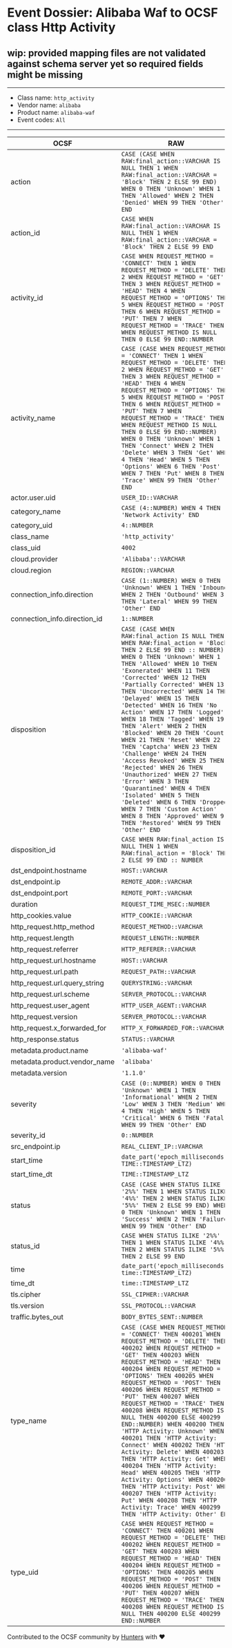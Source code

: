 # Event Dossier: Alibaba Waf to OCSF class Http Activity

## wip: provided mapping files are not validated against schema server yet so required fields might be missing
---
* Class name: `http_activity`
* Vendor name: `alibaba`
* Product name: `alibaba-waf`
* Event codes: `All`
---

| OCSF | RAW |
| --- | --- |
| action | ```CASE (CASE WHEN RAW:final_action::VARCHAR IS NULL THEN 1 WHEN RAW:final_action::VARCHAR = 'Block' THEN 2 ELSE 99 END) WHEN 0 THEN 'Unknown' WHEN 1 THEN 'Allowed' WHEN 2 THEN 'Denied' WHEN 99 THEN 'Other' END``` |
| action_id | ```CASE WHEN RAW:final_action::VARCHAR IS NULL THEN 1 WHEN RAW:final_action::VARCHAR = 'Block' THEN 2 ELSE 99 END``` |
| activity_id | ```CASE WHEN REQUEST_METHOD = 'CONNECT' THEN 1 WHEN REQUEST_METHOD = 'DELETE' THEN 2 WHEN REQUEST_METHOD = 'GET' THEN 3 WHEN REQUEST_METHOD = 'HEAD' THEN 4 WHEN REQUEST_METHOD = 'OPTIONS' THEN 5 WHEN REQUEST_METHOD = 'POST' THEN 6 WHEN REQUEST_METHOD = 'PUT' THEN 7 WHEN REQUEST_METHOD = 'TRACE' THEN 8 WHEN REQUEST_METHOD IS NULL THEN 0 ELSE 99 END::NUMBER``` |
| activity_name | ```CASE (CASE WHEN REQUEST_METHOD = 'CONNECT' THEN 1 WHEN REQUEST_METHOD = 'DELETE' THEN 2 WHEN REQUEST_METHOD = 'GET' THEN 3 WHEN REQUEST_METHOD = 'HEAD' THEN 4 WHEN REQUEST_METHOD = 'OPTIONS' THEN 5 WHEN REQUEST_METHOD = 'POST' THEN 6 WHEN REQUEST_METHOD = 'PUT' THEN 7 WHEN REQUEST_METHOD = 'TRACE' THEN 8 WHEN REQUEST_METHOD IS NULL THEN 0 ELSE 99 END::NUMBER) WHEN 0 THEN 'Unknown' WHEN 1 THEN 'Connect' WHEN 2 THEN 'Delete' WHEN 3 THEN 'Get' WHEN 4 THEN 'Head' WHEN 5 THEN 'Options' WHEN 6 THEN 'Post' WHEN 7 THEN 'Put' WHEN 8 THEN 'Trace' WHEN 99 THEN 'Other' END``` |
| actor.user.uid | ```USER_ID::VARCHAR``` |
| category_name | ```CASE (4::NUMBER) WHEN 4 THEN 'Network Activity' END``` |
| category_uid | ```4::NUMBER``` |
| class_name | ```'http_activity'``` |
| class_uid | ```4002``` |
| cloud.provider | ```'Alibaba'::VARCHAR``` |
| cloud.region | ```REGION::VARCHAR``` |
| connection_info.direction | ```CASE (1::NUMBER) WHEN 0 THEN 'Unknown' WHEN 1 THEN 'Inbound' WHEN 2 THEN 'Outbound' WHEN 3 THEN 'Lateral' WHEN 99 THEN 'Other' END``` |
| connection_info.direction_id | ```1::NUMBER``` |
| disposition | ```CASE (CASE WHEN RAW:final_action IS NULL THEN 1 WHEN RAW:final_action = 'Block' THEN 2 ELSE 99 END :: NUMBER) WHEN 0 THEN 'Unknown' WHEN 1 THEN 'Allowed' WHEN 10 THEN 'Exonerated' WHEN 11 THEN 'Corrected' WHEN 12 THEN 'Partially Corrected' WHEN 13 THEN 'Uncorrected' WHEN 14 THEN 'Delayed' WHEN 15 THEN 'Detected' WHEN 16 THEN 'No Action' WHEN 17 THEN 'Logged' WHEN 18 THEN 'Tagged' WHEN 19 THEN 'Alert' WHEN 2 THEN 'Blocked' WHEN 20 THEN 'Count' WHEN 21 THEN 'Reset' WHEN 22 THEN 'Captcha' WHEN 23 THEN 'Challenge' WHEN 24 THEN 'Access Revoked' WHEN 25 THEN 'Rejected' WHEN 26 THEN 'Unauthorized' WHEN 27 THEN 'Error' WHEN 3 THEN 'Quarantined' WHEN 4 THEN 'Isolated' WHEN 5 THEN 'Deleted' WHEN 6 THEN 'Dropped' WHEN 7 THEN 'Custom Action' WHEN 8 THEN 'Approved' WHEN 9 THEN 'Restored' WHEN 99 THEN 'Other' END``` |
| disposition_id | ```CASE WHEN RAW:final_action IS NULL THEN 1 WHEN RAW:final_action = 'Block' THEN 2 ELSE 99 END :: NUMBER``` |
| dst_endpoint.hostname | ```HOST::VARCHAR``` |
| dst_endpoint.ip | ```REMOTE_ADDR::VARCHAR``` |
| dst_endpoint.port | ```REMOTE_PORT::VARCHAR``` |
| duration | ```REQUEST_TIME_MSEC::NUMBER``` |
| http_cookies.value | ```HTTP_COOKIE::VARCHAR``` |
| http_request.http_method | ```REQUEST_METHOD::VARCHAR``` |
| http_request.length | ```REQUEST_LENGTH::NUMBER``` |
| http_request.referrer | ```HTTP_REFERER::VARCHAR``` |
| http_request.url.hostname | ```HOST::VARCHAR``` |
| http_request.url.path | ```REQUEST_PATH::VARCHAR``` |
| http_request.url.query_string | ```QUERYSTRING::VARCHAR``` |
| http_request.url.scheme | ```SERVER_PROTOCOL::VARCHAR``` |
| http_request.user_agent | ```HTTP_USER_AGENT::VARCHAR``` |
| http_request.version | ```SERVER_PROTOCOL::VARCHAR``` |
| http_request.x_forwarded_for | ```HTTP_X_FORWARDED_FOR::VARCHAR``` |
| http_response.status | ```STATUS::VARCHAR``` |
| metadata.product.name | ```'alibaba-waf'``` |
| metadata.product.vendor_name | ```'alibaba'``` |
| metadata.version | ```'1.1.0'``` |
| severity | ```CASE (0::NUMBER) WHEN 0 THEN 'Unknown' WHEN 1 THEN 'Informational' WHEN 2 THEN 'Low' WHEN 3 THEN 'Medium' WHEN 4 THEN 'High' WHEN 5 THEN 'Critical' WHEN 6 THEN 'Fatal' WHEN 99 THEN 'Other' END``` |
| severity_id | ```0::NUMBER``` |
| src_endpoint.ip | ```REAL_CLIENT_IP::VARCHAR``` |
| start_time | ```date_part('epoch_milliseconds', TIME::TIMESTAMP_LTZ)``` |
| start_time_dt | ```TIME::TIMESTAMP_LTZ``` |
| status | ```CASE (CASE WHEN STATUS ILIKE '2%%' THEN 1 WHEN STATUS ILIKE '4%%' THEN 2 WHEN STATUS ILIKE '5%%' THEN 2 ELSE 99 END) WHEN 0 THEN 'Unknown' WHEN 1 THEN 'Success' WHEN 2 THEN 'Failure' WHEN 99 THEN 'Other' END``` |
| status_id | ```CASE WHEN STATUS ILIKE '2%%' THEN 1 WHEN STATUS ILIKE '4%%' THEN 2 WHEN STATUS ILIKE '5%%' THEN 2 ELSE 99 END``` |
| time | ```date_part('epoch_milliseconds', time::TIMESTAMP_LTZ)``` |
| time_dt | ```time::TIMESTAMP_LTZ``` |
| tls.cipher | ```SSL_CIPHER::VARCHAR``` |
| tls.version | ```SSL_PROTOCOL::VARCHAR``` |
| traffic.bytes_out | ```BODY_BYTES_SENT::NUMBER``` |
| type_name | ```CASE (CASE WHEN REQUEST_METHOD = 'CONNECT' THEN 400201 WHEN REQUEST_METHOD = 'DELETE' THEN 400202 WHEN REQUEST_METHOD = 'GET' THEN 400203 WHEN REQUEST_METHOD = 'HEAD' THEN 400204 WHEN REQUEST_METHOD = 'OPTIONS' THEN 400205 WHEN REQUEST_METHOD = 'POST' THEN 400206 WHEN REQUEST_METHOD = 'PUT' THEN 400207 WHEN REQUEST_METHOD = 'TRACE' THEN 400208 WHEN REQUEST_METHOD IS NULL THEN 400200 ELSE 400299 END::NUMBER) WHEN 400200 THEN 'HTTP Activity: Unknown' WHEN 400201 THEN 'HTTP Activity: Connect' WHEN 400202 THEN 'HTTP Activity: Delete' WHEN 400203 THEN 'HTTP Activity: Get' WHEN 400204 THEN 'HTTP Activity: Head' WHEN 400205 THEN 'HTTP Activity: Options' WHEN 400206 THEN 'HTTP Activity: Post' WHEN 400207 THEN 'HTTP Activity: Put' WHEN 400208 THEN 'HTTP Activity: Trace' WHEN 400299 THEN 'HTTP Activity: Other' END``` |
| type_uid | ```CASE WHEN REQUEST_METHOD = 'CONNECT' THEN 400201 WHEN REQUEST_METHOD = 'DELETE' THEN 400202 WHEN REQUEST_METHOD = 'GET' THEN 400203 WHEN REQUEST_METHOD = 'HEAD' THEN 400204 WHEN REQUEST_METHOD = 'OPTIONS' THEN 400205 WHEN REQUEST_METHOD = 'POST' THEN 400206 WHEN REQUEST_METHOD = 'PUT' THEN 400207 WHEN REQUEST_METHOD = 'TRACE' THEN 400208 WHEN REQUEST_METHOD IS NULL THEN 400200 ELSE 400299 END::NUMBER``` |

Contributed to the OCSF community by [Hunters](https://www.hunters.security/) with ❤
